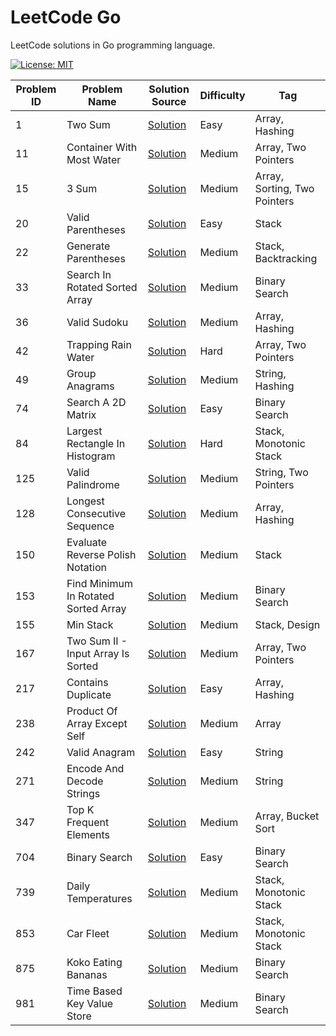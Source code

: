 # LeetCode Go

LeetCode solutions in Go programming language.

[![License: MIT](https://img.shields.io/badge/License-MIT-yellow.svg)](https://github.com/anirudhology/leetcode-go/blob/main/LICENSE)

| Problem ID | Problem Name                         | Solution Source                                                            | Difficulty | Tag                          |
| ---------- | ------------------------------------ | -------------------------------------------------------------------------- | ---------- | ---------------------------- |
| 1          | Two Sum                              | [Solution](problems/array/two_sum.go)                                      | Easy       | Array, Hashing               |
| 11         | Container With Most Water            | [Solution](problems/array/container_with_most_water.go)                    | Medium     | Array, Two Pointers          |
| 15         | 3 Sum                                | [Solution](problems/array/three_sum.go)                                    | Medium     | Array, Sorting, Two Pointers |
| 20         | Valid Parentheses                    | [Solution](problems/stack/valid_parentheses.go)                            | Easy       | Stack                        |
| 22         | Generate Parentheses                 | [Solution](problems/stack/generate_parentheses.go)                         | Medium     | Stack, Backtracking          |
| 33         | Search In Rotated Sorted Array       | [Solution](problems/binary_search/search_in_rotated_sorted_array.go)       | Medium     | Binary Search                |
| 36         | Valid Sudoku                         | [Solution](problems/array/valid_sudoku.go)                                 | Medium     | Array, Hashing               |
| 42         | Trapping Rain Water                  | [Solution](problems/array/trapping_rain_water.go)                          | Hard       | Array, Two Pointers          |
| 49         | Group Anagrams                       | [Solution](problems/strings/group_anagrams.go)                             | Medium     | String, Hashing              |
| 74         | Search A 2D Matrix                   | [Solution](problems/binary_search/search_a_2d_matrix.go)                   | Easy       | Binary Search                |
| 84         | Largest Rectangle In Histogram       | [Solution](problems/stack/largest_rectangle_in_histogram.go)               | Hard       | Stack, Monotonic Stack       |
| 125        | Valid Palindrome                     | [Solution](problems/strings/valid_palindrome.go)                           | Medium     | String, Two Pointers         |
| 128        | Longest Consecutive Sequence         | [Solution](problems/array/longest_consecutive_sequence.go)                 | Medium     | Array, Hashing               |
| 150        | Evaluate Reverse Polish Notation     | [Solution](problems/stack/evaluate_reverse_polish_notation.go)             | Medium     | Stack                        |
| 153        | Find Minimum In Rotated Sorted Array | [Solution](problems/binary_search/find_minimum_in_rotated_sorted_array.go) | Medium     | Binary Search                |
| 155        | Min Stack                            | [Solution](problems/stack/min_stack.go)                                    | Medium     | Stack, Design                |
| 167        | Two Sum II - Input Array Is Sorted   | [Solution](problems/array/two_sum_ii_input_array_is_sorted.go)             | Medium     | Array, Two Pointers          |
| 217        | Contains Duplicate                   | [Solution](problems/array/contains_duplicate.go)                           | Easy       | Array, Hashing               |
| 238        | Product Of Array Except Self         | [Solution](problems/array/product_of_array_except_self.go)                 | Medium     | Array                        |
| 242        | Valid Anagram                        | [Solution](problems/strings/valid_anagram.go)                              | Easy       | String                       |
| 271        | Encode And Decode Strings            | [Solution](problems/strings/encode_and_decode_strings.go)                  | Medium     | String                       |
| 347        | Top K Frequent Elements              | [Solution](problems/array/top_k_frequent_elements.go)                      | Medium     | Array, Bucket Sort           |
| 704        | Binary Search                        | [Solution](problems/binary_search/binary_search.go)                        | Easy       | Binary Search                |
| 739        | Daily Temperatures                   | [Solution](problems/stack/daily_temperatures.go)                           | Medium     | Stack, Monotonic Stack       |
| 853        | Car Fleet                            | [Solution](problems/stack/car_fleet.go)                                    | Medium     | Stack, Monotonic Stack       |
| 875        | Koko Eating Bananas                  | [Solution](problems/binary_search/koko_eating_bananas.go)                  | Medium     | Binary Search                |
| 981        | Time Based Key Value Store           | [Solution](problems/binary_search/time_based_key_value_store.go)           | Medium     | Binary Search                |